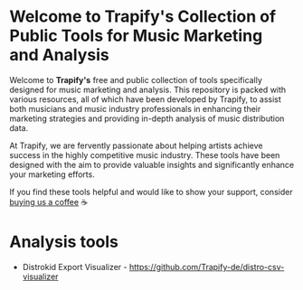 # Welcome to Trapify's Collection of Public Tools for Music Marketing and Analysis

Welcome to **Trapify's** free and public collection of tools specifically designed for music marketing and analysis. This repository is packed with various resources, all of which have been developed by Trapify, to assist both musicians and music industry professionals in enhancing their marketing strategies and providing in-depth analysis of music distribution data.

At Trapify, we are fervently passionate about helping artists achieve success in the highly competitive music industry. These tools have been designed with the aim to provide valuable insights and significantly enhance your marketing efforts. 

If you find these tools helpful and would like to show your support, consider [buying us a coffee](https://www.buymeacoffee.com/trapify) ☕️

# Analysis tools
- Distrokid Export Visualizer - https://github.com/Trapify-de/distro-csv-visualizer 
